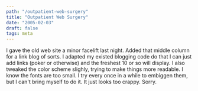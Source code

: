 ```yaml
---
path: "/outpatient-web-surgery"
title: "Outpatient Web Surgery"
date: "2005-02-03"
draft: false
tags: meta
---
```

I gave the old web site a minor facelift last night. Added that middle column for a link blog of sorts. I adapted my existed blogging code do that I can just add links (poker or otherwise) and the freshest 10 or so will display. I also tweaked the color scheme slighly, trying to make things more readable. I know the fonts are too small. I try every once in a while to embiggen them, but I can't bring myself to do it. It just looks too crappy. Sorry.

